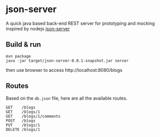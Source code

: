 # json-server
A quick java based back-end REST server for prototyping and mocking inspired by nodejs [json-server](https://github.com/typicode/json-server)

## Build & run
```
mvn package 
java -jar target/json-server-0.0.1-snapshot.jar server
```

then use browser to access http://localhost:8080/blogs

## Routes

Based on the  `db.json` file, here are all the available routes. 

```
GET    /blogs
GET    /blogs/1
GET    /blogs/1/comments
POST   /blogs
PUT    /blogs/1
DELETE /blogs/1
```
